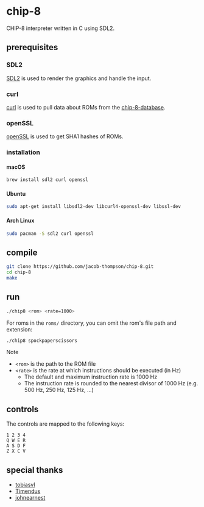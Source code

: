 # chip-8

CHIP-8 interpreter written in C using SDL2.

## prerequisites

### SDL2

[SDL2](https://www.libsdl.org/) is used to render the graphics and handle the input.

### curl
[curl](https://curl.se/) is used to pull data about ROMs from the [chip-8-database](https://github.com/chip-8/chip-8-database).

### openSSL
[openSSL](https://www.openssl.org/) is used to get SHA1 hashes of ROMs.

### installation

#### macOS
```bash
brew install sdl2 curl openssl
```

#### Ubuntu
```bash
sudo apt-get install libsdl2-dev libcurl4-openssl-dev libssl-dev
```

#### Arch Linux
```bash
sudo pacman -S sdl2 curl openssl
```

## compile

```bash
git clone https://github.com/jacob-thompson/chip-8.git
cd chip-8
make
```

## run

```bash
./chip8 <rom> <rate=1000>
```

For roms in the `roms/` directory, you can omit the rom's file path and extension:

```bash
./chip8 spockpaperscissors
```

> [!NOTE]
> - `<rom>` is the path to the ROM file
> - `<rate>` is the rate at which instructions should be executed (in Hz)
>   * The default and maximum instruction rate is 1000 Hz
>   * The instruction rate is rounded to the nearest divisor of 1000 Hz (e.g. 500 Hz, 250 Hz, 125 Hz, ...)

## controls

The controls are mapped to the following keys:

```
1 2 3 4
Q W E R
A S D F
Z X C V
```

## special thanks

- [tobiasvl](https://tobiasvl.github.io/blog/write-a-chip-8-emulator/)
- [Timendus](https://github.com/Timendus/chip8-test-suite)
- [johnearnest](https://johnearnest.github.io/chip8Archive/)
